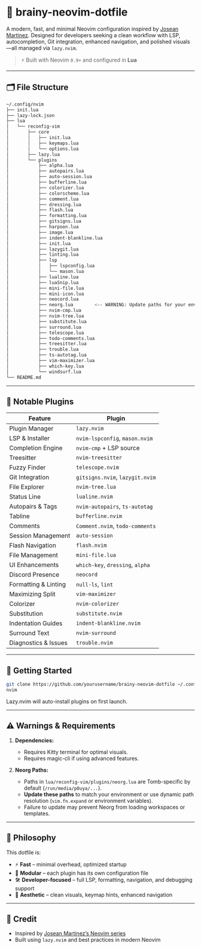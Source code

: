 # 🧠 brainy-neovim-dotfile

A modern, fast, and minimal Neovim configuration inspired by [Josean Martinez](https://www.youtube.com/@joseanmartinez). Designed for developers seeking a clean workflow with LSP, autocompletion, Git integration, enhanced navigation, and polished visuals—all managed via `lazy.nvim`.

> ⚡️ Built with Neovim `0.9+` and configured in **Lua**

---

## 🗂 File Structure

```bash
~/.config/nvim
├── init.lua
├── lazy-lock.json
├── lua
│   └── reconfig-vim
│       ├── core
│       │   ├── init.lua
│       │   ├── keymaps.lua
│       │   └── options.lua
│       ├── lazy.lua
│       └── plugins
│           ├── alpha.lua
│           ├── autopairs.lua
│           ├── auto-session.lua
│           ├── bufferline.lua
│           ├── colorizer.lua
│           ├── colorscheme.lua
│           ├── comment.lua
│           ├── dressing.lua
│           ├── flash.lua
│           ├── formatting.lua
│           ├── gitsigns.lua
│           ├── harpoon.lua
│           ├── image.lua
│           ├── indent-blankline.lua
│           ├── init.lua
│           ├── lazygit.lua
│           ├── linting.lua
│           ├── lsp
│           │   ├── lspconfig.lua
│           │   └── mason.lua
│           ├── lualine.lua
│           ├── luaSnip.lua
│           ├── mini-file.lua
│           ├── mini-icon.lua
│           ├── neocord.lua
│           ├── neorg.lua        <-- WARNING: Update paths for your environment
│           ├── nvim-cmp.lua
│           ├── nvim-tree.lua
│           ├── substitute.lua
│           ├── surround.lua
│           ├── telescope.lua
│           ├── todo-comments.lua
│           ├── treesitter.lua
│           ├── trouble.lua
│           ├── ts-autotag.lua
│           ├── vim-maximizer.lua
│           ├── which-key.lua
│           └── windsurf.lua
└── README.md
```

---

## 🔌 Notable Plugins

| Feature              | Plugin                           |
| -------------------- | -------------------------------- |
| Plugin Manager       | `lazy.nvim`                      |
| LSP & Installer      | `nvim-lspconfig`, `mason.nvim`   |
| Completion Engine    | `nvim-cmp` + LSP source          |
| Treesitter           | `nvim-treesitter`                |
| Fuzzy Finder         | `telescope.nvim`                 |
| Git Integration      | `gitsigns.nvim`, `lazygit.nvim`  |
| File Explorer        | `nvim-tree.lua`                  |
| Status Line          | `lualine.nvim`                   |
| Autopairs & Tags     | `nvim-autopairs`, `ts-autotag`   |
| Tabline              | `bufferline.nvim`                |
| Comments             | `Comment.nvim`, `todo-comments`  |
| Session Management   | `auto-session`                   |
| Flash Navigation     | `flash.nvim`                     |
| File Management      | `mini-file.lua`                  |
| UI Enhancements      | `which-key`, `dressing`, `alpha` |
| Discord Presence     | `neocord`                        |
| Formatting & Linting | `null-ls`, `lint`                |
| Maximizing Split     | `vim-maximizer`                  |
| Colorizer            | `nvim-colorizer`                 |
| Substitution         | `substitute.nvim`                |
| Indentation Guides   | `indent-blankline.nvim`          |
| Surround Text        | `nvim-surround`                  |
| Diagnostics & Issues | `trouble.nvim`                   |

---

## 🚀 Getting Started

```bash
git clone https://github.com/yourusername/brainy-neovim-dotfile ~/.config/nvim
nvim
```

Lazy.nvim will auto-install plugins on first launch.

---

## ⚠️ Warnings & Requirements

1. **Dependencies:**

   * Requires Kitty terminal for optimal visuals.
   * Requires magic-cli if using advanced features.

2. **Neorg Paths:**

   * Paths in `lua/reconfig-vim/plugins/neorg.lua` are Tomb-specific by default (`/run/media/p0uya/...`).
   * **Update these paths** to match your environment or use dynamic path resolution (`vim.fn.expand` or environment variables).
   * Failure to update may prevent Neorg from loading workspaces or templates.

---

## 🧠 Philosophy

This dotfile is:

* ⚡ **Fast** – minimal overhead, optimized startup
* 🧩 **Modular** – each plugin has its own configuration file
* 🛠 **Developer-focused** – full LSP, formatting, navigation, and debugging support
* 🌌 **Aesthetic** – clean visuals, keymap hints, enhanced navigation

---

## 🙏 Credit

* Inspired by [Josean Martinez’s Neovim series](https://www.youtube.com/@joseanmartinez)
* Built using `lazy.nvim` and best practices in modern Neovim
